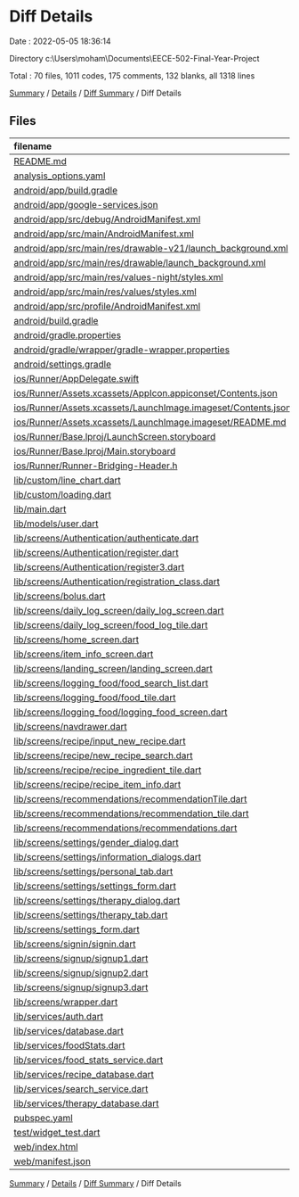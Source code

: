 # Diff Details

Date : 2022-05-05 18:36:14

Directory c:\Users\moham\Documents\EECE-502-Final-Year-Project

Total : 70 files,  1011 codes, 175 comments, 132 blanks, all 1318 lines

[Summary](results.md) / [Details](details.md) / [Diff Summary](diff.md) / Diff Details

## Files
| filename | language | code | comment | blank | total |
| :--- | :--- | ---: | ---: | ---: | ---: |
| [README.md](/README.md) | Markdown | 10 | 0 | 7 | 17 |
| [analysis_options.yaml](/analysis_options.yaml) | YAML | 3 | 23 | 4 | 30 |
| [android/app/build.gradle](/android/app/build.gradle) | Groovy | 61 | 4 | 14 | 79 |
| [android/app/google-services.json](/android/app/google-services.json) | JSON | 47 | 0 | 0 | 47 |
| [android/app/src/debug/AndroidManifest.xml](/android/app/src/debug/AndroidManifest.xml) | XML | 4 | 3 | 1 | 8 |
| [android/app/src/main/AndroidManifest.xml](/android/app/src/main/AndroidManifest.xml) | XML | 31 | 11 | 1 | 43 |
| [android/app/src/main/res/drawable-v21/launch_background.xml](/android/app/src/main/res/drawable-v21/launch_background.xml) | XML | 4 | 7 | 2 | 13 |
| [android/app/src/main/res/drawable/launch_background.xml](/android/app/src/main/res/drawable/launch_background.xml) | XML | 4 | 7 | 2 | 13 |
| [android/app/src/main/res/values-night/styles.xml](/android/app/src/main/res/values-night/styles.xml) | XML | 9 | 9 | 1 | 19 |
| [android/app/src/main/res/values/styles.xml](/android/app/src/main/res/values/styles.xml) | XML | 9 | 9 | 1 | 19 |
| [android/app/src/profile/AndroidManifest.xml](/android/app/src/profile/AndroidManifest.xml) | XML | 4 | 3 | 1 | 8 |
| [android/build.gradle](/android/build.gradle) | Groovy | 26 | 0 | 5 | 31 |
| [android/gradle.properties](/android/gradle.properties) | Properties | 4 | 0 | 0 | 4 |
| [android/gradle/wrapper/gradle-wrapper.properties](/android/gradle/wrapper/gradle-wrapper.properties) | Properties | 5 | 1 | 1 | 7 |
| [android/settings.gradle](/android/settings.gradle) | Groovy | 8 | 0 | 4 | 12 |
| [ios/Runner/AppDelegate.swift](/ios/Runner/AppDelegate.swift) | Swift | 12 | 0 | 2 | 14 |
| [ios/Runner/Assets.xcassets/AppIcon.appiconset/Contents.json](/ios/Runner/Assets.xcassets/AppIcon.appiconset/Contents.json) | JSON | 122 | 0 | 1 | 123 |
| [ios/Runner/Assets.xcassets/LaunchImage.imageset/Contents.json](/ios/Runner/Assets.xcassets/LaunchImage.imageset/Contents.json) | JSON | 23 | 0 | 1 | 24 |
| [ios/Runner/Assets.xcassets/LaunchImage.imageset/README.md](/ios/Runner/Assets.xcassets/LaunchImage.imageset/README.md) | Markdown | 3 | 0 | 2 | 5 |
| [ios/Runner/Base.lproj/LaunchScreen.storyboard](/ios/Runner/Base.lproj/LaunchScreen.storyboard) | XML | 36 | 1 | 1 | 38 |
| [ios/Runner/Base.lproj/Main.storyboard](/ios/Runner/Base.lproj/Main.storyboard) | XML | 25 | 1 | 1 | 27 |
| [ios/Runner/Runner-Bridging-Header.h](/ios/Runner/Runner-Bridging-Header.h) | C++ | 1 | 0 | 1 | 2 |
| [lib/custom/line_chart.dart](/lib/custom/line_chart.dart) | Dart | 12 | 0 | 0 | 12 |
| [lib/custom/loading.dart](/lib/custom/loading.dart) | Dart | 27 | 0 | 5 | 32 |
| [lib/main.dart](/lib/main.dart) | Dart | 0 | 2 | 0 | 2 |
| [lib/models/user.dart](/lib/models/user.dart) | Dart | 0 | 0 | -1 | -1 |
| [lib/screens/Authentication/authenticate.dart](/lib/screens/Authentication/authenticate.dart) | Dart | 38 | -8 | 3 | 33 |
| [lib/screens/Authentication/register.dart](/lib/screens/Authentication/register.dart) | Dart | -3 | 0 | -1 | -4 |
| [lib/screens/Authentication/register3.dart](/lib/screens/Authentication/register3.dart) | Dart | -15 | 0 | 0 | -15 |
| [lib/screens/Authentication/registration_class.dart](/lib/screens/Authentication/registration_class.dart) | Dart | 7 | 0 | 2 | 9 |
| [lib/screens/bolus.dart](/lib/screens/bolus.dart) | Dart | 58 | 4 | 1 | 63 |
| [lib/screens/daily_log_screen/daily_log_screen.dart](/lib/screens/daily_log_screen/daily_log_screen.dart) | Dart | 3 | 0 | 0 | 3 |
| [lib/screens/daily_log_screen/food_log_tile.dart](/lib/screens/daily_log_screen/food_log_tile.dart) | Dart | 9 | 0 | 0 | 9 |
| [lib/screens/home_screen.dart](/lib/screens/home_screen.dart) | Dart | -4 | 0 | 0 | -4 |
| [lib/screens/item_info_screen.dart](/lib/screens/item_info_screen.dart) | Dart | -1 | 1 | 0 | 0 |
| [lib/screens/landing_screen/landing_screen.dart](/lib/screens/landing_screen/landing_screen.dart) | Dart | 10 | 2 | 0 | 12 |
| [lib/screens/logging_food/food_search_list.dart](/lib/screens/logging_food/food_search_list.dart) | Dart | -2 | 0 | 0 | -2 |
| [lib/screens/logging_food/food_tile.dart](/lib/screens/logging_food/food_tile.dart) | Dart | 3 | 0 | 0 | 3 |
| [lib/screens/logging_food/logging_food_screen.dart](/lib/screens/logging_food/logging_food_screen.dart) | Dart | 100 | 23 | 5 | 128 |
| [lib/screens/navdrawer.dart](/lib/screens/navdrawer.dart) | Dart | 0 | 0 | -1 | -1 |
| [lib/screens/recipe/input_new_recipe.dart](/lib/screens/recipe/input_new_recipe.dart) | Dart | 12 | -1 | 0 | 11 |
| [lib/screens/recipe/new_recipe_search.dart](/lib/screens/recipe/new_recipe_search.dart) | Dart | 2 | 0 | 0 | 2 |
| [lib/screens/recipe/recipe_ingredient_tile.dart](/lib/screens/recipe/recipe_ingredient_tile.dart) | Dart | -1 | 0 | 0 | -1 |
| [lib/screens/recipe/recipe_item_info.dart](/lib/screens/recipe/recipe_item_info.dart) | Dart | -1 | 1 | 0 | 0 |
| [lib/screens/recommendations/recommendationTile.dart](/lib/screens/recommendations/recommendationTile.dart) | Dart | -113 | -1 | -5 | -119 |
| [lib/screens/recommendations/recommendation_tile.dart](/lib/screens/recommendations/recommendation_tile.dart) | Dart | 94 | 4 | 5 | 103 |
| [lib/screens/recommendations/recommendations.dart](/lib/screens/recommendations/recommendations.dart) | Dart | -1 | 0 | 0 | -1 |
| [lib/screens/settings/gender_dialog.dart](/lib/screens/settings/gender_dialog.dart) | Dart | 72 | 0 | 2 | 74 |
| [lib/screens/settings/information_dialogs.dart](/lib/screens/settings/information_dialogs.dart) | Dart | 98 | 0 | 2 | 100 |
| [lib/screens/settings/personal_tab.dart](/lib/screens/settings/personal_tab.dart) | Dart | 310 | 4 | 6 | 320 |
| [lib/screens/settings/settings_form.dart](/lib/screens/settings/settings_form.dart) | Dart | 90 | 0 | 8 | 98 |
| [lib/screens/settings/therapy_dialog.dart](/lib/screens/settings/therapy_dialog.dart) | Dart | 100 | 1 | 2 | 103 |
| [lib/screens/settings/therapy_tab.dart](/lib/screens/settings/therapy_tab.dart) | Dart | 333 | 0 | 4 | 337 |
| [lib/screens/settings_form.dart](/lib/screens/settings_form.dart) | Dart | -1,111 | -1 | -11 | -1,123 |
| [lib/screens/signin/signin.dart](/lib/screens/signin/signin.dart) | Dart | 49 | 0 | 8 | 57 |
| [lib/screens/signup/signup1.dart](/lib/screens/signup/signup1.dart) | Dart | 29 | 0 | 1 | 30 |
| [lib/screens/signup/signup2.dart](/lib/screens/signup/signup2.dart) | Dart | 61 | 1 | 2 | 64 |
| [lib/screens/signup/signup3.dart](/lib/screens/signup/signup3.dart) | Dart | 71 | 0 | 1 | 72 |
| [lib/screens/wrapper.dart](/lib/screens/wrapper.dart) | Dart | -4 | 0 | 0 | -4 |
| [lib/services/auth.dart](/lib/services/auth.dart) | Dart | -1 | -9 | 0 | -10 |
| [lib/services/database.dart](/lib/services/database.dart) | Dart | 5 | 0 | 1 | 6 |
| [lib/services/foodStats.dart](/lib/services/foodStats.dart) | Dart | -89 | -1 | -12 | -102 |
| [lib/services/food_stats_service.dart](/lib/services/food_stats_service.dart) | Dart | 140 | 1 | 16 | 157 |
| [lib/services/recipe_database.dart](/lib/services/recipe_database.dart) | Dart | 12 | 0 | 1 | 13 |
| [lib/services/search_service.dart](/lib/services/search_service.dart) | Dart | 9 | 0 | 0 | 9 |
| [lib/services/therapy_database.dart](/lib/services/therapy_database.dart) | Dart | -13 | 0 | 1 | -12 |
| [pubspec.yaml](/pubspec.yaml) | YAML | 37 | 46 | 20 | 103 |
| [test/widget_test.dart](/test/widget_test.dart) | Dart | 14 | 10 | 7 | 31 |
| [web/index.html](/web/index.html) | HTML | 79 | 17 | 6 | 102 |
| [web/manifest.json](/web/manifest.json) | JSON | 35 | 0 | 1 | 36 |

[Summary](results.md) / [Details](details.md) / [Diff Summary](diff.md) / Diff Details